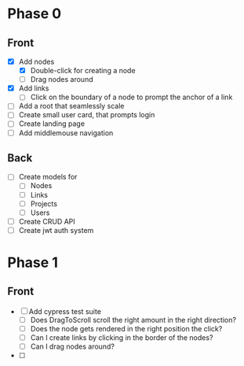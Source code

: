 # Phase 0

## Front

- [x] Add nodes
  - [x] Double-click for creating a node
  - [ ] Drag nodes around
- [x] Add links
  - [ ] Click on the boundary of a node to prompt the anchor of a link
- [ ] Add a root that seamlessly scale
- [ ] Create small user card, that prompts login
- [ ] Create landing page
- [ ] Add middlemouse navigation

## Back

- [ ] Create models for
  - [ ] Nodes
  - [ ] Links
  - [ ] Projects
  - [ ] Users
- [ ] Create CRUD API
- [ ] Create jwt auth system

# Phase 1

## Front

- [ ] Add cypress test suite
  - [ ] Does DragToScroll scroll the right amount in the right direction?
  - [ ] Does the node gets rendered in the right position the click?
  - [ ] Can I create links by clicking in the border of the nodes?
  - [ ] Can I drag nodes around?
- [ ] 
